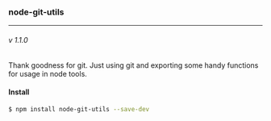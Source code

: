 ### node-git-utils
---
###### v 1.1.0

Thank goodness for git. Just using git and exporting some handy functions for usage in node tools.

#### Install
```bash
$ npm install node-git-utils --save-dev
```
